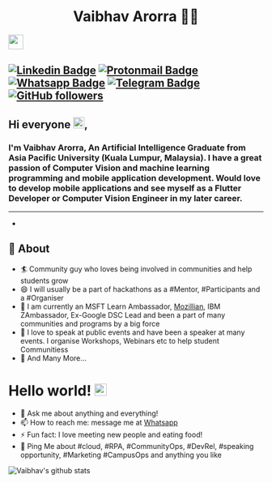 <h1 align="center">Vaibhav Arorra 👨‍💻</h1>

<img src="https://github.com/TheDudeThatCode/TheDudeThatCode/blob/master/Assets/Hi.gif" width="29px">

[![Linkedin Badge](https://img.shields.io/badge/-vaibhavarora-blue?style=for-the-badge&logo=Linkedin&logoColor=white&link=https://www.linkedin.com/in/vaibhav-arora-961784167/)](https://my.linkedin.com/in/vaibhav-arora-961784167)
[![Protonmail Badge](https://img.shields.io/badge/vaibhavarora1999@proton.me-8B89CC?style=for-the-badge&logo=protonmail&logoColor=white&link=mailto:vaibhavarora1999@proton.me)](mailto:vaibhavarora1999@proton.me)
[![Whatsapp Badge](https://img.shields.io/badge/Vaibhavarorra-25D366?style=for-the-badge&logo=whatsapp&logoColor=white&link=https://wa.me/917056600099)](https://wa.me/917056600099)
[![Telegram Badge](https://img.shields.io/badge/Vaibhavarorra-2CA5E0?style=for-the-badge&logo=telegram&logoColor=white&link=https://t.me/vaibhavarorra)](https://wa.me/vaibhavarorra)
[![GitHub followers](https://img.shields.io/github/followers/vaibhav-arorra?label=Follow&style=for-the-badge)](https://github.com/vaibhav-arorra/?tab=follow)
---

## Hi everyone <img src="https://github.com/TheDudeThatCode/TheDudeThatCode/blob/master/Assets/Hi.gif" width="22">,

### I'm Vaibhav Arorra, An Artificial Intelligence Graduate from Asia Pacific University (Kuala Lumpur, Malaysia). I have a great passion of Computer Vision and machine learning programming and mobile application development. Would love to develop mobile applications and see myself as a Flutter Developer or Computer Vision Engineer in my later career.
-------
  -
## 🧐 About

- 🏄‍ Community guy who loves being involved in communities and help students grow
- 😄 I will usually be a part of hackathons as a #Mentor, #Participants and a #Organiser
- 🔭 I am currently an MSFT Learn Ambassador, [Mozillian](https://mozillians.org/en-US/u/tanejasaksham/), IBM ZAmbassador, Ex-Google DSC Lead and been a part of many communities and programs by a big force
- 🌱 I love to speak at public events and have been a speaker at many events. I organise Workshops, Webinars etc to help student Communitiess
- 👯 And Many More...

#  Hello world!&nbsp;<img src="https://github.com/TheDudeThatCode/TheDudeThatCode/blob/master/Assets/Earth.gif" width="24px">

- 💬 Ask me about anything and everything!
- 📫 How to reach me: message me at [Whatsapp](https://wa.me/917056600099)
- ⚡ Fun fact: I love meeting new people and eating food!
- 💬 Ping Me about #cloud, #RPA, #CommunityOps, #DevRel, #speaking opportunity, #Marketing #CampusOps and anything you like


![Vaibhav's github stats](https://github-readme-stats.vercel.app/api?username=vaibhav-arorra&show_icons=true)

